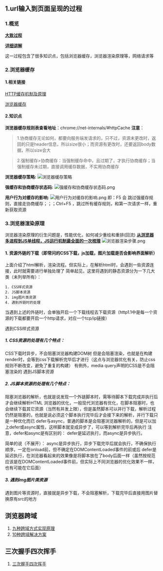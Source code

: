 <!--
 * @Author: your name
 * @Date: 2021-07-13 22:28:33
 * @LastEditTime: 2022-01-12 17:40:56
 * @LastEditors: Daisy
 * @Description: In User Settings Edit
 * @FilePath: /Document/docs/前端面试准备/浏览器.md
-->
## 1.url输入到页面呈现的过程
### 1.概览

[**大致过程**](https://juejin.cn/post/6844903784229896199)

[**详细讲解**](https://zhuanlan.zhihu.com/p/34453198?group_id=957277541711540224)

这一过程包含了很多知识点，包括浏览器缓存，浏览器渲染原理等，网络请求等
### 2.浏览器缓存
#### 1.相关链接
[HTTP缓存机制及原理](https://www.cnblogs.com/chenqf/p/6386163.html)

[浏览器缓存](https://juejin.cn/post/6844903763665240072)

#### 2.知识点
**浏览器缓存规则表查看地址**：chrome://net-internals/#httpCache
**注意**：
>1.协商缓存无论如何，都要向服务端发请求的，只不过，资源未更改时，返回的只是header信息，所以size很小；而资源有更改时，还要返回body数据，所以size会大

>2.强制缓存>协商缓存：当强制缓存命中，且过期了，才执行协商缓存；当强制缓存未过期，直接调用缓存数据，不实用协商缓存

**浏览器缓存策略:**
![浏览器缓存策略](/浏览器缓存策略.image)

**强缓存和协商缓存状态码:**
![强缓存和协商缓存状态码.png](/强缓存和协商缓存状态码.image)

**用户行为对缓存的影响:**
![用户行为对缓存的影响.png](/用户行为对缓存的影响.image)
即：F5 会 跳过强缓存规则，直接走协商缓存；；；Ctrl+F5 ，跳过所有缓存规则，和第一次请求一样，重新获取资源



### 3.浏览器渲染原理
浏览器渲染原理的衍生问题是，性能优化，如何减少重绘和重排(回流)
[**从浏览器多进程到JS单线程，JS运行机制最全面的一次梳理**](https://juejin.cn/post/6844903553795014663)
![浏览器渲染步骤.png](/浏览器渲染步骤.png)
#### 1. 资源外链的下载（即常问的CSS下载，js加载，图片加载是否会影响界面解析）
上面介绍了html解析，渲染流程。但实际上，在解析html时，会遇到一些资源连接，此时就需要进行单独处理了
简单起见，这里将遇到的静态资源分为一下几大类（未列举所有）：

	1. CSS样式资源
	2. JS脚本资源
	3. img图片类资源
	4. 遇到外链时的处理

当遇到上述的外链时，会单独开启一个下载线程去下载资源（http1.1中是每一个资源的下载都要开启一个http请求，对应一个tcp/ip链接）

遇到CSS样式资源

##### 1. **CSS资源的处理有几个特点：**

CSS下载时异步，不会阻塞浏览器构建DOM树
但是会阻塞渲染，也就是在构建render时，会等到css下载解析完毕后才进行（这点与浏览器优化有关，防止css规则不断改变，避免了重复的构建）
有例外，media query声明的CSS是不会阻塞渲染的
遇到JS脚本资源

##### 2. **JS脚本资源的处理有几个特点：**

阻塞浏览器的解析，也就是说发现一个外链脚本时，需等待脚本下载完成并执行后才会继续解析HTML
浏览器的优化，一般现代浏览器有优化，在脚本阻塞时，也会继续下载其它资源（当然有并发上限），但是虽然脚本可以并行下载，解析过程仍然是阻塞的，也就是说必须这个脚本执行完毕后才会接下来的解析，并行下载只是一种优化而已
defer与async，普通的脚本是会阻塞浏览器解析的，但是可以加上defer或async属性，这样脚本就变成异步了，可以等到解析完毕后再执行
注意，defer和async是有区别的： defer是延迟执行，而async是异步执行。

简单的说（不展开）：
async是异步执行，异步下载完毕后就会执行，不确保执行顺序，一定在onload前，但不确定在DOMContentLoaded事件的前或后
defer是延迟执行，在浏览器看起来的效果像是将脚本放在了body后面一样（虽然按规范应该是在DOMContentLoaded事件前，但实际上不同浏览器的优化效果不一样，也有可能在它后面）

##### 3. **遇到img图片类资源**

遇到图片等资源时，直接就是异步下载，不会阻塞解析，下载完毕后直接用图片替换原有src的地方

## 浏览器跨域
1. [九种跨域方式实现原理](https://juejin.cn/post/6844903767226351623)
2. [10种跨域解决方案](https://juejin.cn/post/6844904126246027278)


## 三次握手四次挥手
1. [三次握手四次挥手](https://juejin.cn/post/6844903625513238541)